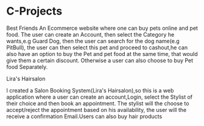 # C-Projects
Best Friends
An Ecommerce website where one can buy pets online and pet food. The user can create an Account, then select the Category he wants,e.g Guard Dog, then the user can search for the dog name(e.g PitBull), the user can then select this pet and proceed to cashout,he can also have an option to buy the Pet and pet food at the same time, that would give them a certain discount. Otherwise a user can also choose to buy Pet food Separately.


Lira's Hairsalon

I created a Salon Booking System(Lira's Hairsalon),so this is a web application where a user can create an account,Login, select the Stylist of their choice and then book an appointment. The stylist will the choose to accept/reject the appointment based on his availability, the user will the receive a confirmation Email.Users can also buy hair products
